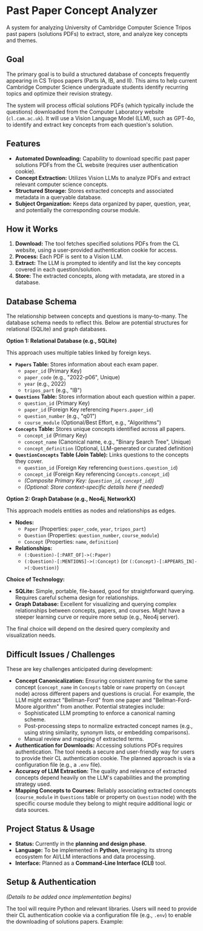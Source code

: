 # Past Paper Concept Analyzer

A system for analyzing University of Cambridge Computer Science Tripos past papers (solutions PDFs) to extract, store, and analyze key concepts and themes.

## Goal

The primary goal is to build a structured database of concepts frequently appearing in CS Tripos papers (Parts IA, IB, and II). This aims to help current Cambridge Computer Science undergraduate students identify recurring topics and optimize their revision strategy.

The system will process official solutions PDFs (which typically include the questions) downloaded from the Computer Laboratory website (`cl.cam.ac.uk`). It will use a Vision Language Model (LLM), such as GPT-4o, to identify and extract key concepts from each question's solution.

## Features

*   **Automated Downloading:** Capability to download specific past paper solutions PDFs from the CL website (requires user authentication cookie).
*   **Concept Extraction:** Utilizes Vision LLMs to analyze PDFs and extract relevant computer science concepts.
*   **Structured Storage:** Stores extracted concepts and associated metadata in a queryable database.
*   **Subject Organization:** Keeps data organized by paper, question, year, and potentially the corresponding course module.

## How it Works

1.  **Download:** The tool fetches specified solutions PDFs from the CL website, using a user-provided authentication cookie for access.
2.  **Process:** Each PDF is sent to a Vision LLM.
3.  **Extract:** The LLM is prompted to identify and list the key concepts covered in each question/solution.
4.  **Store:** The extracted concepts, along with metadata, are stored in a database.

## Database Schema

The relationship between concepts and questions is many-to-many. The database schema needs to reflect this. Below are potential structures for relational (SQLite) and graph databases.

**Option 1: Relational Database (e.g., SQLite)**

This approach uses multiple tables linked by foreign keys.

*   **`Papers` Table:** Stores information about each exam paper.
    *   `paper_id` (Primary Key)
    *   `paper_code` (e.g., "2022-p06", Unique)
    *   `year` (e.g., 2022)
    *   `tripos_part` (e.g., "IB")
*   **`Questions` Table:** Stores information about each question within a paper.
    *   `question_id` (Primary Key)
    *   `paper_id` (Foreign Key referencing `Papers.paper_id`)
    *   `question_number` (e.g., "q01")
    *   `course_module` (Optional/Best Effort, e.g., "Algorithms")
*   **`Concepts` Table:** Stores unique concepts identified across all papers.
    *   `concept_id` (Primary Key)
    *   `concept_name` (Canonical name, e.g., "Binary Search Tree", Unique)
    *   `concept_definition` (Optional, LLM-generated or curated definition)
*   **`QuestionConcepts` Table (Join Table):** Links questions to the concepts they cover.
    *   `question_id` (Foreign Key referencing `Questions.question_id`)
    *   `concept_id` (Foreign Key referencing `Concepts.concept_id`)
    *   *(Composite Primary Key: (`question_id`, `concept_id`))*
    *   *(Optional: Store context-specific details here if needed)*

**Option 2: Graph Database (e.g., Neo4j, NetworkX)**

This approach models entities as nodes and relationships as edges.

*   **Nodes:**
    *   `Paper` (Properties: `paper_code`, `year`, `tripos_part`)
    *   `Question` (Properties: `question_number`, `course_module`)
    *   `Concept` (Properties: `name`, `definition`)
*   **Relationships:**
    *   `(:Question)-[:PART_OF]->(:Paper)`
    *   `(:Question)-[:MENTIONS]->(:Concept)` (or `(:Concept)-[:APPEARS_IN]->(:Question)`)

**Choice of Technology:**

*   **SQLite:** Simple, portable, file-based, good for straightforward querying. Requires careful schema design for relationships.
*   **Graph Database:** Excellent for visualizing and querying complex relationships between concepts, papers, and courses. Might have a steeper learning curve or require more setup (e.g., Neo4j server).

The final choice will depend on the desired query complexity and visualization needs.

## Difficult Issues / Challenges

These are key challenges anticipated during development:

*   **Concept Canonicalization:** Ensuring consistent naming for the same concept (`concept_name` in `Concepts` table or `name` property on `Concept` node) across different papers and questions is crucial. For example, the LLM might extract "Bellman-Ford" from one paper and "Bellman-Ford-Moore algorithm" from another. Potential strategies include:
    *   Sophisticated LLM prompting to enforce a canonical naming scheme.
    *   Post-processing steps to normalize extracted concept names (e.g., using string similarity, synonym lists, or embedding comparisons).
    *   Manual review and mapping of extracted terms.
*   **Authentication for Downloads:** Accessing solutions PDFs requires authentication. The tool needs a secure and user-friendly way for users to provide their CL authentication cookie. The planned approach is via a configuration file (e.g., a `.env` file).
*   **Accuracy of LLM Extraction:** The quality and relevance of extracted concepts depend heavily on the LLM's capabilities and the prompting strategy used.
*   **Mapping Concepts to Courses:** Reliably associating extracted concepts (`course_module` in `Questions` table or property on `Question` node) with the specific course module they belong to might require additional logic or data sources.

## Project Status & Usage

*   **Status:** Currently in the **planning and design phase**.
*   **Language:** To be implemented in **Python**, leveraging its strong ecosystem for AI/LLM interactions and data processing.
*   **Interface:** Planned as a **Command-Line Interface (CLI)** tool.

## Setup & Authentication

*(Details to be added once implementation begins)*

The tool will require Python and relevant libraries. Users will need to provide their CL authentication cookie via a configuration file (e.g., `.env`) to enable the downloading of solutions papers. Example:

